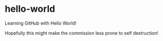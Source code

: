 # hello-world
Learning GitHub with Hello World!

Hopefully this might make the commission less prone to self destruction!
